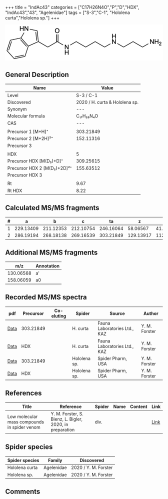 +++
title = "IndAc43"
categories = ["C17H26N4O","P","D","HDX",
"IndAc43","43",
"Agelenidae"]
tags = ["S-3","C-1",
"Hololena curta","Hololena sp."]
+++

![](/img/IndAc43.png)

## General Description

| Name                       | Value              |
|----------------------------|--------------------|
| Level                      | S-3 / C-1          |
| Discovered                 | 2020 / H. curta & Hololena sp. |
| Synonym                    | ---                |
| Molecular formula          | C₁₇H₂₆N₄O                   |
| CAS                        | ---                |
|                            |                    |
| Precursor 1 [M+H]⁺         | 303.21849                   |
| Precursor 2 [M+2H]²⁺       | 152.11316                   |
| Precursor 3                |                    |
|                            |                    |
| HDX                        | 5                   |
| Precursor HDX   [M(D₅)+D]⁺   | 309.25615                   |
| Precursor HDX 2 [M(D₅)+2D]²⁺ | 155.63512                   |
| Precursor HDX 3            |                    |
|                            |                    |
| Rt                         | 9.67                   |
| Rt HDX                     | 8.22                   |

## Calculated MS/MS fragments

| # | a         | b         | c         | ta        | z         | y         | tz        |
|---|-----------|-----------|-----------|-----------|-----------|-----------|-----------|
| 1 | 229.13409 | 211.12353 | 212.10754 | 246.16064 | 58.06567 | 41.03912 | 75.09222 |
| 2 | 286.19194 | 268.18138 | 269.16539 | 303.21849 | 129.13917 | 112.11262 | 146.16572 |

## Additional MS/MS fragments

| m/z | Annotation |
|-----|------------|
| 130.06568 | a'         |
| 158.06059 | a0         |

## Recorded MS/MS spectra

| pdf                                             | Precursor | Co-eluting | Spider      | Source                       | Author        |
|-------------------------------------------------|-----------|------------|-------------|------------------------------|---------------|
| [Data](/pdf/H-curta/303_IndAc43_Hc.pdf) | 303.21849 |           | H. curta | Fauna Laboratories Ltd., KAZ | Y. M. Forster |
| [Data](/pdf/H-curta/303_IndAc43_Hc_HDX.pdf) | HDX |           | H. curta | Fauna Laboratories Ltd., KAZ | Y. M. Forster |
| [Data](/pdf/Hololena-sp/303_IndAc43_Ho-sp.pdf) | 303.21849 |           | Hololena sp. | Spider Pharm, USA | Y. M. Forster |
| [Data](/pdf/Hololena-sp/303_IndAc43_Ho-sp_HDX.pdf) | HDX |           | Hololena sp. | Spider Pharm, USA | Y. M. Forster |


## References

| Title | Reference | Spider | Name | Content | Link |
|-------|-----------|--------|------|---------|------|
| Low molecular mass compounds in spider venom      | Y. M. Forster, S. Bienz, L. Bigler, 2020, in preparation          | div.       |   |   | [Link](unknown) |

## Spider species

| Spider species     | Family     | Discovered           |
|--------------------|------------|----------------------|
| Hololena curta | Agelenidae | 2020 / Y. M. Forster |
| Hololena sp. | Agelenidae | 2020 / Y. M. Forster |


## Comments